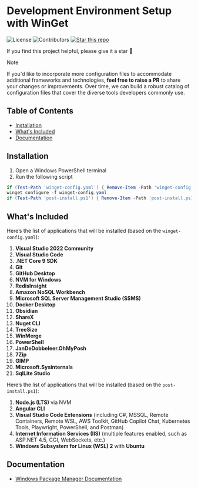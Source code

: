 # Development Environment Setup with WinGet

![License](https://img.shields.io/badge/license-MIT-blue.svg)
![Contributors](https://img.shields.io/github/contributors/devexlead/onboarding-winget)
[![Star this repo](https://img.shields.io/github/stars/devexlead/onboarding-winget?style=social)](https://github.com/devexlead/onboarding-winget/stargazers)

If you find this project helpful, please give it a star 🌟

> [!NOTE]
> If you'd like to incorporate more configuration files to accommodate additional frameworks and technologies, **feel free to raise a PR** to share your changes or improvements. Over time, we can build a robust catalog of configuration files that cover the diverse tools developers commonly use.

## Table of Contents

- [Installation](#installation)
- [What's Included](#whats-included)
- [Documentation](#documentation)

## Installation

1. Open a Windows PowerShell terminal
2. Run the following script

```powershell
if (Test-Path 'winget-config.yaml') { Remove-Item -Path 'winget-config.yaml' -Force }; Invoke-WebRequest -Uri 'https://raw.githubusercontent.com/devexlead/onboarding-winget/refs/heads/main/winget-config.yaml' -OutFile 'winget-config.yaml' -Headers @{"Cache-Control"="no-cache"};
winget configure -f winget-config.yaml
if (Test-Path 'post-install.ps1') { Remove-Item -Path 'post-install.ps1' -Force }; Invoke-WebRequest -Uri 'https://raw.githubusercontent.com/devexlead/onboarding-winget/refs/heads/main/post-install.ps1' -OutFile 'post-install.ps1' -Headers @{"Cache-Control"="no-cache"}; .\post-install.ps1
```

## What's Included

Here’s the list of applications that will be installed (based on the `winget-config.yaml`):

1. **Visual Studio 2022 Community**  
2. **Visual Studio Code**  
3. **.NET Core 9 SDK**  
4. **Git**  
5. **GitHub Desktop**  
6. **NVM for Windows**  
7. **RedisInsight**  
8. **Amazon NoSQL Workbench**  
9. **Microsoft SQL Server Management Studio (SSMS)**
10. **Docker Desktop**
11. **Obsidian**
12. **ShareX**
13. **Nuget CLI**
14. **TreeSize**
15. **WinMerge**
16. **PowerShell**
17. **JanDeDobbeleer.OhMyPosh**
18. **7Zip**
19. **GIMP**
20. **Microsoft.Sysinternals**
21. **SqlLite Studio**

Here’s the list of applications that will be installed (based on the `post-install.ps1`):

1. **Node.js (LTS)** via NVM  
2. **Angular CLI**  
3. **Visual Studio Code Extensions** (including C#, MSSQL, Remote Containers, Remote WSL, AWS Toolkit, GitHub Copilot Chat, Kubernetes Tools, Playwright, PowerShell, and Postman)  
4. **Internet Information Services (IIS)** (multiple features enabled, such as ASP.NET 4.5, CGI, WebSockets, etc.)  
5. **Windows Subsystem for Linux (WSL) 2** with **Ubuntu**
  
## Documentation

- [Windows Package Manager Documentation](https://learn.microsoft.com/en-us/windows/package-manager/)
